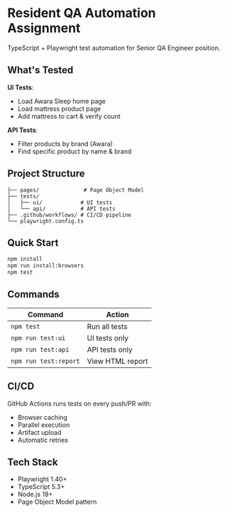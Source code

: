 # Resident QA Automation Assignment

TypeScript + Playwright test automation for Senior QA Engineer position.

## What's Tested

**UI Tests**:
- Load Awara Sleep home page
- Load mattress product page
- Add mattress to cart & verify count

**API Tests**:
- Filter products by brand (Awara)
- Find specific product by name & brand

## Project Structure

```
├── pages/              # Page Object Model
├── tests/
│   ├── ui/            # UI tests
│   └── api/           # API tests
├── .github/workflows/ # CI/CD pipeline
└── playwright.config.ts
```

## Quick Start

```bash
npm install
npm run install:browsers
npm test
```

## Commands

| Command | Action |
|---------|--------|
| `npm test` | Run all tests |
| `npm run test:ui` | UI tests only |
| `npm run test:api` | API tests only |
| `npm run test:report` | View HTML report |

## CI/CD

GitHub Actions runs tests on every push/PR with:
- Browser caching
- Parallel execution
- Artifact upload
- Automatic retries

## Tech Stack

- Playwright 1.40+
- TypeScript 5.3+
- Node.js 18+
- Page Object Model pattern
